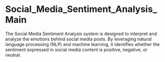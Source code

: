 # Social_Media_Sentiment_Analysis_Main
The Social Media Sentiment Analysis system is designed to interpret and analyze the emotions behind social media posts. By leveraging natural language processing (NLP) and machine learning, it identifies whether the sentiment expressed in social media content is positive, negative, or neutral.
